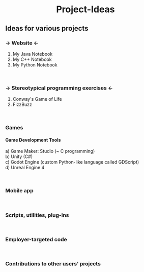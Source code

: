 # <p align="center"> Project-Ideas </p>
## Ideas for various projects

### &rarr; Website &larr;

1) My Java Notebook
2) My C++ Notebook
3) My Python Notebook

<br />

### &rarr; Stereotypical programming exercises &larr;
1) Conway's Game of Life
2) FizzBuzz

<br />

### Games
#### Game Development Tools  
  a) Game Maker: Studio (~ C programming) <br />
  b) Unity (C#) <br />
  c) Godot Engine (custom Python-like language called GDScript) <br />
  d) Unreal Engine 4

<br />

### Mobile app

<br />

### Scripts, utilities, plug-ins

<br />

### Employer-targeted code

<br />

### Contributions to other users' projects
